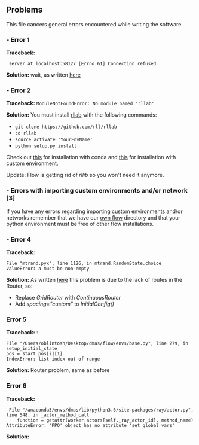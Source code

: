 
## Problems
This file cancers general errors encountered while writing the software.

### - Error 1

__Traceback:__

 ``` server at localhost:58127 [Errno 61] Connection refused```

__Solution:__ wait, as written [here](https://stackoverflow.com/questions/40362275/using-sumo-and-traci-could-not-connect-to-traci-server-61)

### -  Error 2

__Traceback:__ `ModuleNotFoundError: No module named 'rllab'`

__Solution:__ You must install [rllab](https://github.com/rll/rllab) with the following commands:

- `git clone https://github.com/rll/rllab`
- `cd rllab`
- `source activate 'YourEnvName'`
- `python setup.py install`

Check out [this](https://gist.github.com/yuanzhaoYZ/15bb640e1751da163d6a01675d54825f) for installation with conda
and [this](https://rllab.readthedocs.io/en/latest/user/installation.html) for installation with custom environment.

Update: Flow is getting rid of *rllib* so you won't need it anymore.

### - Errors with importing custom environments and/or network [3]

If you have any errors regarding importing custom environments and/or networks remember that we have our 
[own flow](flow) directory and that your python environment must be free of other flow installations.

### -  Error 4

__Traceback:__
```
File "mtrand.pyx", line 1126, in mtrand.RandomState.choice
ValueError: a must be non-empty
```

__Solution:__
As written [here](https://stackoverflow.com/questions/57069566/when-test-the-grid-scenario-there-is-an-valueerror) this problem is due to the lack of routes in the Router, so:
- Replace _GridRouter_ with _ContinuousRouter_
- Add _spacing="custom"_ to _InitialConfig()_



### Error 5

__Traceback:__
:
```  
File "/Users/oblintosh/Desktop/dmas/flow/envs/base.py", line 279, in setup_initial_state
pos = start_pos[i][1]
IndexError: list index out of range
```

__Solution:__  Router problem, same as before

### Error 6

__Traceback:__
```
 File "/anaconda3/envs/dmas/lib/python3.6/site-packages/ray/actor.py", line 548, in _actor_method_call
    function = getattr(worker.actors[self._ray_actor_id], method_name)
AttributeError: 'PPO' object has no attribute 'set_global_vars'
```

__Solution:__
